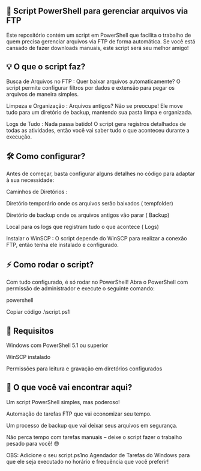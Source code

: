 ## 🚀 Script PowerShell para gerenciar arquivos via FTP


Este repositório contém um script em PowerShell que facilita o trabalho de quem precisa gerenciar arquivos via FTP de forma automática. Se você está cansado de fazer downloads manuais, este script será seu melhor amigo!

## 💡 O que o script faz?
Busca de Arquivos no FTP :
Quer baixar arquivos automaticamente? O script permite configurar filtros por dados e extensão para pegar os arquivos de maneira simples.

Limpeza e Organização :
Arquivos antigos? Não se preocupe! Ele move tudo para um diretório de backup, mantendo sua pasta limpa e organizada.

Logs de Tudo :
Nada passa batido! O script gera registros detalhados de todas as atividades, então você vai saber tudo o que aconteceu durante a execução.

## 🛠️ Como configurar?
Antes de começar, basta configurar alguns detalhes no código para adaptar à sua necessidade:

Caminhos de Diretórios :

Diretório temporário onde os arquivos serão baixados ( tempfolder)

Diretório de backup onde os arquivos antigos vão parar ( Backup)

Local para os logs que registram tudo o que acontece ( Logs)

Instalar o WinSCP :
O script depende do WinSCP para realizar a conexão FTP, então tenha ele instalado e configurado. 

## ⚡ Como rodar o script?
Com tudo configurado, é só rodar no PowerShell! Abra o PowerShell com permissão de administrador e execute o seguinte comando:

powershell

Copiar código
.\script.ps1  

## 🌟 Requisitos

Windows com PowerShell 5.1 ou superior

WinSCP instalado

Permissões para leitura e gravação em diretórios configurados

## 💬 O que você vai encontrar aqui?

Um script PowerShell simples, mas poderoso!

Automação de tarefas FTP que vai economizar seu tempo.

Um processo de backup que vai deixar seus arquivos em segurança.

Não perca tempo com tarefas manuais – deixe o script fazer o trabalho pesado para você! 😎

OBS: Adicione o seu script.ps1no Agendador de Tarefas do Windows para que ele seja executado no horário e frequência que você preferir!
